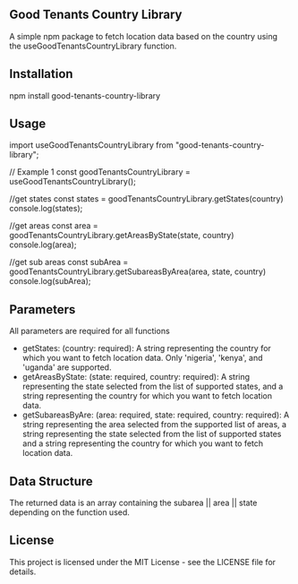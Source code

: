 ## Good Tenants Country Library

A simple npm package to fetch location data based on the country using the useGoodTenantsCountryLibrary function.

## Installation

npm install good-tenants-country-library

## Usage

import useGoodTenantsCountryLibrary from "good-tenants-country-library";

// Example 1
const goodTenantsCountryLibrary = useGoodTenantsCountryLibrary();

//get states
const states = goodTenantsCountryLibrary.getStates(country)
console.log(states);

//get areas
const area = goodTenantsCountryLibrary.getAreasByState(state, country)
console.log(area);

//get sub areas
const subArea = goodTenantsCountryLibrary.getSubareasByArea(area, state, country)
console.log(subArea);

## Parameters
All parameters are required for all functions
-  getStates: (country: required): A string representing the country for which you want to fetch location data. Only 'nigeria', 'kenya', and 'uganda' are supported.
-  getAreasByState: (state: required, country: required): A string representing the state selected from the list of supported states, and a string representing the country for which you want to fetch location data.
-  getSubareasByAre: (area: required, state: required, country: required): A string representing the area selected from the supported list of areas, a string representing the state selected from the list of supported states and a string representing the country for which you want to fetch location data.

## Data Structure

The returned data is an array containing the subarea || area || state depending on the function used.


## License

This project is licensed under the MIT License - see the LICENSE file for details.